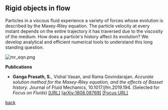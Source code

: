 ## Rigid objects in flow

Particles in a viscous fluid experience a variety of forces whose evolution is described by the Maxey-Riley equation. The particle velocity at every instant depends on the entire trajectory it has traversed due to the viscosity of the medium. How does a particle's history affect its evolution? We develop analytical and efficient numerical tools to understand this long standing question.

![mr_eqn.png]({{site.baseurl}}/mr_eqn.png)

**Publications**

*  **Ganga Prasath, S.**, Vishal Vasan, and Rama Govindarajan. _Accurate solution method for the Maxey-Riley equation, and the effects of Basset history._ 
Journal of Fluid Mechanics, 10.1017/jfm.2019.194. (Selected for _Focus on Fluids_) [[URL]](https://www.cambridge.org/core/journals/journal-of-fluid-mechanics/article/accurate-solution-method-for-the-maxeyriley-equation-and-the-effects-of-basset-history/C4E30D782CEA2AA72333825A97B1953C) [[arXiv:1808.08769]](http://arxiv.org/abs/1808.08769) [[Focus URL]](https://www.cambridge.org/core/journals/journal-of-fluid-mechanics/article/solving-the-inertial-particle-equation-with-memory/80362CEF656BFEBB060C4F535CFDC68D)

[back](./research)
